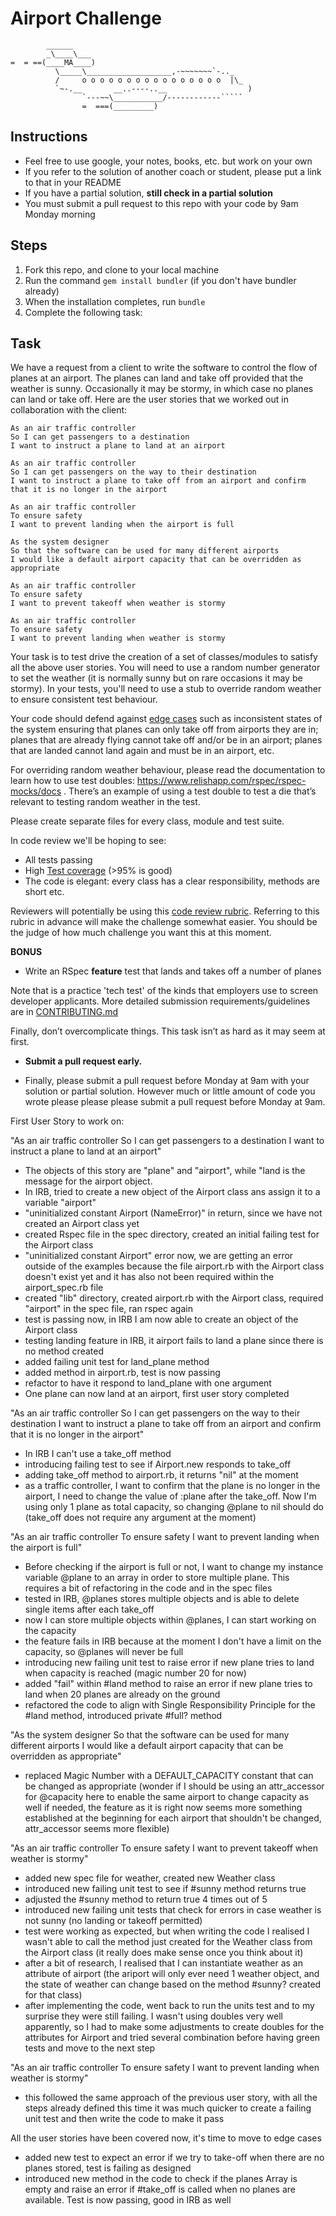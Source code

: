 Airport Challenge
=================

```
        ______
        _\____\___
=  = ==(____MA____)
          \_____\___________________,-~~~~~~~`-.._
          /     o o o o o o o o o o o o o o o o  |\_
          `~-.__       __..----..__                  )
                `---~~\___________/------------`````
                =  ===(_________)

```

Instructions
---------

* Feel free to use google, your notes, books, etc. but work on your own
* If you refer to the solution of another coach or student, please put a link to that in your README
* If you have a partial solution, **still check in a partial solution**
* You must submit a pull request to this repo with your code by 9am Monday morning

Steps
-------

1. Fork this repo, and clone to your local machine
2. Run the command `gem install bundler` (if you don't have bundler already)
3. When the installation completes, run `bundle`
4. Complete the following task:

Task
-----

We have a request from a client to write the software to control the flow of planes at an airport. The planes can land and take off provided that the weather is sunny. Occasionally it may be stormy, in which case no planes can land or take off.  Here are the user stories that we worked out in collaboration with the client:

```
As an air traffic controller 
So I can get passengers to a destination 
I want to instruct a plane to land at an airport

As an air traffic controller 
So I can get passengers on the way to their destination 
I want to instruct a plane to take off from an airport and confirm that it is no longer in the airport

As an air traffic controller 
To ensure safety 
I want to prevent landing when the airport is full 

As the system designer
So that the software can be used for many different airports
I would like a default airport capacity that can be overridden as appropriate

As an air traffic controller 
To ensure safety 
I want to prevent takeoff when weather is stormy 

As an air traffic controller 
To ensure safety 
I want to prevent landing when weather is stormy 
```

Your task is to test drive the creation of a set of classes/modules to satisfy all the above user stories. You will need to use a random number generator to set the weather (it is normally sunny but on rare occasions it may be stormy). In your tests, you'll need to use a stub to override random weather to ensure consistent test behaviour.

Your code should defend against [edge cases](http://programmers.stackexchange.com/questions/125587/what-are-the-difference-between-an-edge-case-a-corner-case-a-base-case-and-a-b) such as inconsistent states of the system ensuring that planes can only take off from airports they are in; planes that are already flying cannot take off and/or be in an airport; planes that are landed cannot land again and must be in an airport, etc.

For overriding random weather behaviour, please read the documentation to learn how to use test doubles: https://www.relishapp.com/rspec/rspec-mocks/docs . There’s an example of using a test double to test a die that’s relevant to testing random weather in the test.

Please create separate files for every class, module and test suite.

In code review we'll be hoping to see:

* All tests passing
* High [Test coverage](https://github.com/makersacademy/course/blob/main/pills/test_coverage.md) (>95% is good)
* The code is elegant: every class has a clear responsibility, methods are short etc. 

Reviewers will potentially be using this [code review rubric](docs/review.md).  Referring to this rubric in advance will make the challenge somewhat easier.  You should be the judge of how much challenge you want this at this moment.

**BONUS**

* Write an RSpec **feature** test that lands and takes off a number of planes

Note that is a practice 'tech test' of the kinds that employers use to screen developer applicants.  More detailed submission requirements/guidelines are in [CONTRIBUTING.md](CONTRIBUTING.md)

Finally, don’t overcomplicate things. This task isn’t as hard as it may seem at first.

* **Submit a pull request early.**

* Finally, please submit a pull request before Monday at 9am with your solution or partial solution.  However much or little amount of code you wrote please please please submit a pull request before Monday at 9am.


First User Story to work on:

"As an air traffic controller 
So I can get passengers to a destination 
I want to instruct a plane to land at an airport"

- The objects of this story are "plane" and "airport", while "land is the message for the airport object.
- In IRB, tried to create a new object of the Airport class ans assign it to a variable "airport"
- "uninitialized constant Airport (NameError)" in return, since we have not created an Airport class yet
- created Rspec file in the spec directory, created an initial failing test for the Airport class
- "uninitialized constant Airport" error now, we are getting an error outside of the examples because the file airport.rb with the Airport class doesn't exist yet and it has also not been required within the airport_spec.rb file
- created "lib" directory, created airport.rb with the Airport class, required "airport" in the spec file, ran rspec again
- test is passing now, in IRB I am now able to create an object of the Airport class
- testing landing feature in IRB, it airport fails to land a plane since there is no method created
- added failing unit test for land_plane method
- added method in airport.rb, test is now passing
- refactor to have it respond to land_plane with one argument
- One plane can now land at an airport, first user story completed

"As an air traffic controller 
So I can get passengers on the way to their destination 
I want to instruct a plane to take off from an airport and confirm that it is no longer in the airport"

- In IRB I can't use a take_off method
- introducing failing test to see if Airport.new responds to take_off
- adding take_off method to airport.rb, it returns "nil" at the moment
- as a traffic controller, I want to confirm that the plane is no longer in the airport, I need to change the value of :plane after the take_off. Now I'm using only 1 plane as total capacity, so changing @plane to nil should do (take_off does not require any argument at the moment)

"As an air traffic controller 
To ensure safety 
I want to prevent landing when the airport is full"

- Before checking if the airport is full or not, I want to change my instance variable @plane to an array in order to store multiple plane. This requires a bit of refactoring in the code and in the spec files
- tested in IRB, @planes stores multiple objects and is able to delete single items after each take_off
- now I can store multiple objects within @planes, I can start working on the capacity
- the feature fails in IRB because at the moment I don't have a limit on the capacity, so @planes will never be full
- introducing new failing unit test to raise error if new plane tries to land when capacity is reached (magic number 20 for now)
- added "fail" within #land method to raise an error if new plane tries to land when 20 planes are already on the ground
- refactored the code to align with Single Responsibility Principle for the #land method, introduced private #full? method

"As the system designer
So that the software can be used for many different airports
I would like a default airport capacity that can be overridden as appropriate"

- replaced Magic Number with a DEFAULT_CAPACITY constant that can be changed as appropriate (wonder if I should be using an attr_accessor for @capacity here to enable the same airport to change capacity as well if needed, the feature as it is right now seems more something established at the beginning for each airport that shouldn't be changed, attr_accessor seems more flexible)

"As an air traffic controller 
To ensure safety 
I want to prevent takeoff when weather is stormy"

- added new spec file for weather, created new Weather class
- introduced new failing unit test to see if #sunny method returns true
- adjusted the #sunny method to return true 4 times out of 5
- introduced new failing unit tests that check for errors in case weather is not sunny (no landing or takeoff permitted)
- test were working as expected, but when writing the code I realised I wasn't able to call the method just created for the Weather class from the Airport class (it really does make sense once you think about it)
- after a bit of research, I realised that I can instantiate weather as an attribute of airport (the ariport will only ever need 1 weather object, and the state of weather can change based on the method #sunny? created for that class)
- after implementing the code, went back to run the units test and to my surprise they were still failing. I wasn't using doubles very well apparently, so I had to make some adjustments to create doubles for the attributes for Airport and tried several combination before having green tests and move to the next step

"As an air traffic controller 
To ensure safety 
I want to prevent landing when weather is stormy"

- this followed the same approach of the previous user story, with all the steps already defined this time it was much quicker to create a failing unit test and then write the code to make it pass

All the user stories have been covered now, it's time to move to edge cases

- added new test to expect an error if we try to take-off when there are no planes stored, test is failing as designed
- introduced new method in the code to check if the planes Array is empty and raise an error if #take_off is called when no planes are available. Test is now passing, good in IRB as well